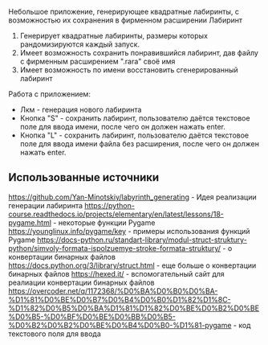 Небольшое приложение, генерирующее квадратные лабиринты, с возможностью их сохранения в фирменном расширении
Лабиринт
1) Генерирует квадратные лабиринты, размеры которых рандомизируются каждый запуск.
2) Имеет возможность сохранить понравившийся лабиринт, дав файлу с фирменным расширением ".rara" своё имя
3) Имеет возможность по имени восстановить сгенерированный лабиринт

Работа с приложением:

* Лкм - генерация нового лабиринта
* Кнопка "S" - сохранить лабиринт, пользователю даётся текстовое поле для ввода имени, после чего он должен нажать enter.
* Кнопка "L" - сохранить лабиринт, пользователю даётся текстовое поле для ввода имени файла без расширения, после чего он должен нажать enter.


## Использованные источники
https://github.com/Yan-Minotskiy/labyrinth_generating - Идея реализации генерации лабиринта
https://python-course.readthedocs.io/projects/elementary/en/latest/lessons/18-pygame.html - некоторые функции Pygame
https://younglinux.info/pygame/key - примеры использования функций Pygame
https://docs-python.ru/standart-library/modul-struct-struktury-python/simvoly-formata-ispolzuemye-stroke-formata-struktury/ - о конвертации бинарных файлов
https://docs.python.org/3/library/struct.html - еще больше о конвертации бинарных файлов
https://hexed.it/ - вспомогательный сайт для реалиации конвертации бинарных файлов
https://overcoder.net/q/1172368/%D0%BA%D0%B0%D0%BA-%D1%81%D0%BE%D0%B7%D0%B4%D0%B0%D1%82%D1%8C-%D1%82%D0%B5%D0%BA%D1%81%D1%82%D0%BE%D0%B2%D0%BE%D0%B5-%D0%BF%D0%BE%D0%BB%D0%B5-%D0%B2%D0%B2%D0%BE%D0%B4%D0%B0-%D1%81-pygame - код текстового поля для ввода
